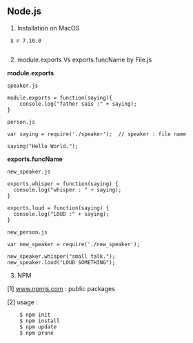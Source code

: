 ## Node.js

1. Installation on MacOS
  <p><code> $ n 7.10.0
  </code></p>
  
2. module.exports Vs exports.funcName by File.js

__module.exports__
  
  ~~~~
  speaker.js
  
  module.exports = function(saying){      
	  console.log("father sais :" + saying);
  }
  ~~~~
  
  ~~~~
  person.js
  
  var saying = require('./speaker');  // speaker : file name
  
  saying("Hello World.");
  ~~~~
  
  __exports.funcName__
  
  ~~~~
  new_speaker.js
  
  exports.whisper = function(saying) {
    console.log("whisper : " + saying);
  }
  
  exports.loud = function(saying) {
    console.log("LOUD :" + saying);
  }
  
  ~~~~
  
  ~~~~
  new_person.js
  
  var new_speaker = require('./new_speaker');
  
  new_speaker.whisper("small talk.");
  new_speaker.loud("LOUD SOMETHING");
  
  ~~~~
  
  3. NPM
  
  [1] www.npmjs.com  : public packages
  
  [2] usage :
  
		$ npm init
		$ npm install
		$ npm update
		$ npm prune
		
  

